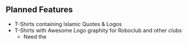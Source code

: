 
## Planned Features

- T-Shirts containing Islamic Quotes & Logos
- T-Shirts with Awesome Logo graphity for Roboclub and other clubs
	- Need the 